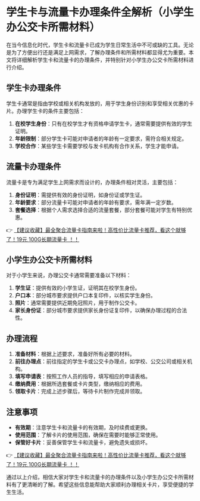 # 学生卡与流量卡办理条件全解析（小学生办公交卡所需材料）

在当今信息化时代，学生卡和流量卡已成为学生日常生活中不可或缺的工具。无论是为了方便出行还是满足上网需求，了解办理条件和所需材料都显得尤为重要。本文将详细解析学生卡和流量卡的办理条件，并特别针对小学生办公交卡所需材料进行介绍。

## 学生卡办理条件

学生卡通常是指由学校或相关机构发放的，用于学生身份识别和享受相关优惠的卡片。办理学生卡的条件主要包括：

1. **在校学生身份**：只有在校学生才有资格申请学生卡，通常需要提供有效的学生证明。
2. **年龄限制**：部分学生卡可能对申请者的年龄有一定要求，需符合相关规定。
3. **学校合作**：某些学生卡需要学校与发卡机构有合作关系，学生才能申请。

## 流量卡办理条件

流量卡是专为满足学生上网需求而设计的，办理条件相对灵活，主要包括：

1. **身份证明**：需提供有效的身份证明，如身份证或学生证。
2. **年龄要求**：部分流量卡可能对申请者的年龄有要求，需年满一定岁数。
3. **套餐选择**：根据个人需求选择合适的流量套餐，部分套餐可能对学生有特别优惠。

👉 [【建议收藏】最全聚合流量卡指南来啦！高性价比流量卡推荐，看这个就够了！19元 100G长期流量卡 ！！](https://bit.ly/Liuliangka)

## 小学生办公交卡所需材料

对于小学生来说，办理公交卡通常需要准备以下材料：

1. **学生证**：提供有效的小学生证，证明其在校学生身份。
2. **户口本**：部分城市要求提供户口本复印件，以核实学生身份。
3. **照片**：通常需要提供近期免冠照片，用于制作公交卡。
4. **家长身份证**：部分城市要求提供家长身份证复印件，以确保办理过程的合法性。

## 办理流程

1. **准备材料**：根据上述要求，准备好所有必要的材料。
2. **前往办理点**：前往指定的学生卡或公交卡办理点，如学校、公交公司或相关机构。
3. **填写申请表**：按照工作人员的指导，填写相应的申请表格。
4. **缴纳费用**：根据所选套餐或卡片类型，缴纳相应的费用。
5. **领取卡片**：完成上述步骤后，等待卡片制作完成并领取。

## 注意事项

- **有效期**：注意学生卡和流量卡的有效期，及时续费或更换。
- **使用范围**：了解卡片的使用范围，确保在需要时能够正常使用。
- **保管好卡片**：妥善保管学生卡和流量卡，避免遗失或损坏。

👉 [【建议收藏】最全聚合流量卡指南来啦！高性价比流量卡推荐，看这个就够了！19元 100G长期流量卡 ！！](https://bit.ly/Liuliangka)

通过以上介绍，相信大家对学生卡和流量卡的办理条件以及小学生办公交卡所需材料有了更清晰的了解。希望这些信息能帮助大家顺利办理相关卡片，享受便捷的学生生活。